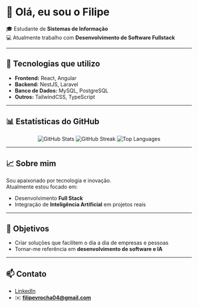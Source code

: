 # 👋 Olá, eu sou o Filipe  

🎓 Estudante de **Sistemas de Informação**  
💻 Atualmente trabalho com **Desenvolvimento de Software Fullstack**  

---

## 🚀 Tecnologias que utilizo  
- **Frontend:** React, Angular  
- **Backend:** NestJS, Laravel  
- **Banco de Dados:** MySQL, PostgreSQL  
- **Outros:** TailwindCSS, TypeScript  

---

## 📊 Estatísticas do GitHub  
<p align="center">
  <img src="https://github-readme-stats.vercel.app/api?username=filiperocha04&theme=prussian&show_icons=true&hide_border=true&count_private=true" alt="GitHub Stats" />
  <img src="https://github-readme-streak-stats.herokuapp.com/?user=filiperocha04&theme=prussian&hide_border=true" alt="GitHub Streak" />
  <img src="https://github-readme-stats.vercel.app/api/top-langs/?username=filiperocha04&theme=prussian&show_icons=true&hide_border=true&layout=compact" alt="Top Languages" />
</p>

---

## 📈 Sobre mim  
Sou apaixonado por tecnologia e inovação.  
Atualmente estou focado em:  
- Desenvolvimento **Full Stack**  
- Integração de **Inteligência Artificial** em projetos reais  

---

## 🎯 Objetivos  
- Criar soluções que facilitem o dia a dia de empresas e pessoas  
- Tornar-me referência em **desenvolvimento de software e IA**  

---

## 📫 Contato  
- [LinkedIn](https://www.linkedin.com/in/filipevrocha/)  
- ✉️ **filipevrocha04@gmail.com**


<!--
**FilipeRocha04/FilipeRocha04** is a ✨ _special_ ✨ repository because its `README.md` (this file) appears on your GitHub profile.

Here are some ideas to get you started:

- 🔭 I’m currently working on ...
- 🌱 I’m currently learning ...
- 👯 I’m looking to collaborate on ...
- 🤔 I’m looking for help with ...
- 💬 Ask me about ...
- 📫 How to reach me: ...
- 😄 Pronouns: ...
- ⚡ Fun fact: ...
-->
